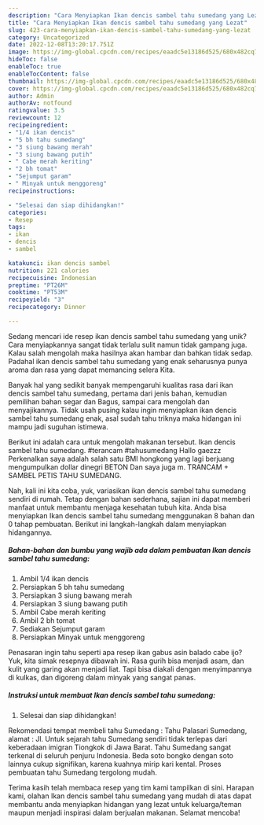 ```yaml
---
description: "Cara Menyiapkan Ikan dencis sambel tahu sumedang yang Lezat"
title: "Cara Menyiapkan Ikan dencis sambel tahu sumedang yang Lezat"
slug: 423-cara-menyiapkan-ikan-dencis-sambel-tahu-sumedang-yang-lezat
category: Uncategorized
date: 2022-12-08T13:20:17.751Z
image: https://img-global.cpcdn.com/recipes/eaadc5e13186d525/680x482cq70/ikan-dencis-sambel-tahu-sumedang-foto-resep-utama.jpg
hideToc: false
enableToc: true
enableTocContent: false
thumbnail: https://img-global.cpcdn.com/recipes/eaadc5e13186d525/680x482cq70/ikan-dencis-sambel-tahu-sumedang-foto-resep-utama.jpg
cover: https://img-global.cpcdn.com/recipes/eaadc5e13186d525/680x482cq70/ikan-dencis-sambel-tahu-sumedang-foto-resep-utama.jpg
author: Admin
authorAv: notfound
ratingvalue: 3.5
reviewcount: 12
recipeingredient:
- "1/4 ikan dencis"
- "5 bh tahu sumedang"
- "3 siung bawang merah"
- "3 siung bawang putih"
- " Cabe merah keriting"
- "2 bh tomat"
- "Sejumput garam"
- " Minyak untuk menggoreng"
recipeinstructions:

- "Selesai dan siap dihidangkan!"
categories:
- Resep
tags:
- ikan
- dencis
- sambel

katakunci: ikan dencis sambel 
nutrition: 221 calories
recipecuisine: Indonesian
preptime: "PT26M"
cooktime: "PT53M"
recipeyield: "3"
recipecategory: Dinner

---
```





Sedang mencari ide resep ikan dencis sambel tahu sumedang yang unik? Cara menyiapkannya sangat tidak terlalu sulit namun tidak gampang juga. Kalau salah mengolah maka hasilnya akan hambar dan bahkan tidak sedap. Padahal ikan dencis sambel tahu sumedang yang enak seharusnya punya aroma dan rasa yang dapat memancing selera Kita.





Banyak hal yang sedikit banyak mempengaruhi kualitas rasa dari ikan dencis sambel tahu sumedang, pertama dari jenis bahan, kemudian pemilihan bahan segar dan Bagus, sampai cara mengolah dan menyajikannya. Tidak usah pusing kalau ingin menyiapkan ikan dencis sambel tahu sumedang enak,      asal sudah tahu triknya maka hidangan ini mampu jadi suguhan istimewa.














Berikut ini adalah cara untuk mengolah makanan tersebut. Ikan dencis sambel tahu sumedang. #terancam #tahusumedang Hallo gaezzz Perkenalkan saya adalah salah satu BMI hongkong yang lagi berjuang mengumpulkan dollar dinegri BETON Dan saya juga m. TRANCAM + SAMBEL PETIS TAHU SUMEDANG.






Nah, kali ini kita coba, yuk, variasikan ikan dencis sambel tahu sumedang sendiri di rumah. Tetap dengan bahan sederhana, sajian ini dapat memberi manfaat untuk membantu menjaga kesehatan tubuh kita. Anda bisa menyiapkan Ikan dencis sambel tahu sumedang menggunakan 8 bahan dan 0 tahap pembuatan. Berikut ini langkah-langkah dalam menyiapkan hidangannya.

<!--inarticleads1-->

##### Bahan-bahan dan bumbu yang wajib ada dalam pembuatan Ikan dencis sambel tahu sumedang:

1. Ambil 1/4 ikan dencis
1. Persiapkan 5 bh tahu sumedang
1. Persiapkan 3 siung bawang merah
1. Persiapkan 3 siung bawang putih
1. Ambil  Cabe merah keriting
1. Ambil 2 bh tomat
1. Sediakan Sejumput garam
1. Persiapkan  Minyak untuk menggoreng


Penasaran ingin tahu seperti apa resep ikan gabus asin balado cabe ijo? Yuk, kita simak resepnya dibawah ini. Rasa gurih bisa menjadi asam, dan kulit yang garing akan menjadi liat. Tapi bisa diakali dengan menyimpannya di kulkas, dan digoreng dalam minyak yang sangat panas. 

<!--inarticleads2-->

##### Instruksi untuk membuat Ikan dencis sambel tahu sumedang:


1. Selesai dan siap dihidangkan!

Rekomendasi tempat membeli tahu Sumedang : Tahu Palasari Sumedang, alamat : Jl. Untuk sejarah tahu Sumedang sendiri tidak terlepas dari keberadaan imigran Tiongkok di Jawa Barat. Tahu Sumedang sangat terkenal di seluruh penjuru Indonesia. Beda soto bongko dengan soto lainnya cukup signifikan, karena kuahnya mirip kari kental. Proses pembuatan tahu Sumedang tergolong mudah. 

Terima kasih telah membaca resep yang tim kami tampilkan di sini. Harapan kami, olahan Ikan dencis sambel tahu sumedang yang mudah di atas dapat membantu anda menyiapkan hidangan yang lezat untuk keluarga/teman maupun menjadi inspirasi dalam berjualan makanan. Selamat mencoba!
